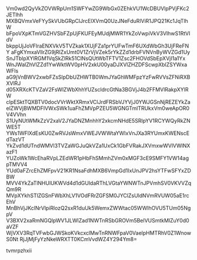 Vm0wd2QyVkZOVWRpUm1SWFYwZG9WbGx0ZEhkVU1WcDBUVlpPVjFKc2JETlhh
MXBQVmxVeFYySkVUbGRpClJrcElXVmQ0UzJNeFduRlViR1JPQ21Kc1JqTlhW
bFpoVXpKTmVGZHVSbFZpUjFKUFEyMUdjMWR1YkZoVwpiVkV3VlhwS1RtVldV
bkppUjJoVFlraENXVkV5TVZkak1XUjFZa1prYUFwTmF6UXdWbGh3UjFReFNY
aFgKYmxaVllrZG9jRlZxUmt0V1ZrVjVZek5rYkZZd1drbFVNVnByWVZGd1Uy
SnJTblpXYlRGM1VqSkZlRk51ClNsQUtWbTFTV1Zsc2FHOVdSbEpXVjI1a1Yx
WnJWalZhVlZZd1YwWktWV0pHV2xkU00yaDJXVlZHZDFScwpXblZSYWxaWFls
aG9jVnBWV2xwbFZsSlpDbUZHWTB0WmJYaGhWMFpzYzFwRVVsZFNiRXBXVlRJ
d05XRXcKTVZaV2FsWlZWbXhhYUZscldrcGtNa3BGVjJ4b2FFMVlRakpXYlRW
clpESktTQXBTV0docVVrWktXRmxVClJrdFRSbVJYVjJ0YWJGSnNjREZEYkZa
elZWVjBWMDFIVWxSWk1uaFhZMVpPZEU5WGNGTmlTRUkxVm0weApOR0V4VVhn
S1UyNUtWMkZzV2xaV2JYaDNZMnhhY2xkcmNHdE5SRlpYV1RCYWQyRkZNWE5T
YWs1WFlXdEsKU0ZwRVJsWmxVWEJVWWtaYWIxVnJXa3RYUmxKWENscEdTazVT
YkZvd1dUTndWMVl3TVZaWGJuQkVZa1UxCk1GbFVRakJXVmxwWVlVWlNXazF1
YUZoWk1WcEhaRVpLZEdWR1pHbFhSMmhZVm0xMGF3cE9SMFY1VW14agpTMVV4
YUd0aFZrcEhZMFpvV21KR1NsaFdhMXB6VmpGd1IxUnJPV2hsYTFwSFYxZDBW
MVV4YkZaTlNHUlUKWVd4d1dGUldaRThLVGtaYWNWTnJPVmhSV0VKVVZqQm9R
MVpXYkhSTlZGSnFWbXhLV1VOdFRrZGFSM0JYClZsUldNVmRVUW05aE1rcEhV
MnBhVjJKclNrVlpiRlozQ2sxR1duUk5WemxZWWtac05WWlhOVU5TUm05NgpV
V3BXV2xaRmNGQlpWV1JLWlZad1NWTnRSbGROVm5BelVUSmtkMlZuY0d0aVZF
WjVXV3RqTVFwbGJWSkoKVkcxclMwTnRNWFpaV0VaelpHMTRhV0Z1WnowS0Nt
RjJjMjFyYzNkeWRXTT0KCmVvdWZ4Y294Ym8=

tvmrpzhxii